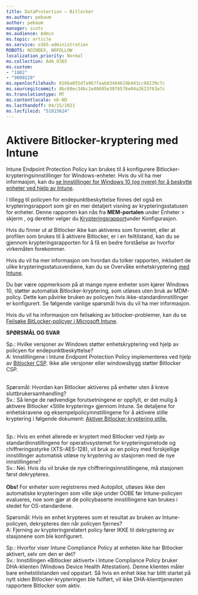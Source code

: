 ```yaml
---
title: DataProtection – Bitlocker
ms.author: pebaum
author: pebaum
manager: scotv
ms.audience: Admin
ms.topic: article
ms.service: o365-administration
ROBOTS: NOINDEX, NOFOLLOW
localization_priority: Normal
ms.collection: Adm_O365
ms.custom:
- "1802"
- "9000220"
ms.openlocfilehash: 8166a055d7a967faab83484619b443cc98239c7c
ms.sourcegitcommit: 8bc60ec34bc1e40685e3976576e04a2623f63a7c
ms.translationtype: MT
ms.contentlocale: nb-NO
ms.lasthandoff: 04/15/2021
ms.locfileid: "51815624"
---
```

# <a name="enabling-bitlocker-encryption-with-intune"></a>Aktivere Bitlocker-kryptering med Intune

Intune Endpoint Protection Policy kan brukes til å konfigurere Bitlocker-krypteringsinnstillinger for Windows-enheter. Hvis du vil ha mer informasjon, kan du [se Innstillinger for Windows 10 (og nyere) for å beskytte enheter ved hjelp av Intune](https://docs.microsoft.com/intune/endpoint-protection-windows-10#windows-encryption).

I tillegg til policyen for endepunktbeskyttelse finnes det også en krypteringsrapport som gir en mer detaljert visning av krypteringsstatusen for enheter. Denne rapporten kan nås fra **MEM-portalen** under Enheter > skjerm , og deretter velger du [Krypteringsrapport](https://endpoint.microsoft.com/#blade/Microsoft_Intune_DeviceSettings/DevicesMonitorMenu/encryptionReport)under Konfigurasjon. 

Hvis du finner ut at Bitlocker ikke kan aktiveres som forventet, eller at profilen som brukes til å aktivere Bitlocker, er i en feiltilstand, kan du se gjennom krypteringsrapporten for å få en bedre forståelse av hvorfor virkemåten forekommer.

Hvis du vil ha mer informasjon om hvordan du tolker rapporten, inkludert de ulike krypteringsstatusverdiene, kan du se Overvåke enhetskryptering [med Intune](https://docs.microsoft.com/mem/intune/protect/encryption-monitor).

Du bør være oppmerksom på at mange nyere enheter som kjører Windows 10, støtter automatisk Bitlocker-kryptering, som utløses uten bruk av MDM-policy. Dette kan påvirke bruken av policyen hvis ikke-standardinnstillinger er konfigurert. Se følgende vanlige spørsmål hvis du vil ha mer informasjon.

Hvis du vil ha informasjon om feilsøking av bitlocker-problemer, kan du se [Feilsøke BitLocker-policyer i Microsoft Intune](https://docs.microsoft.com/intune/protect/troubleshoot-bitlocker-policies).
 
 
**SPØRSMÅL OG SVAR**

Sp.: Hvilke versjoner av Windows støtter enhetskryptering ved hjelp av policyen for endepunktbeskyttelse?<br>
A: Innstillingene i Intune Endpoint Protection Policy implementeres ved hjelp av [Bitlocker CSP](https://docs.microsoft.com/windows/client-management/mdm/bitlocker-csp). Ikke alle versjoner eller windowsbygg støtter Bitlocker CSP. <br><br>

Spørsmål: Hvordan kan Bitlocker aktiveres på enheter uten å kreve sluttbrukersamhandling?<br>
Sv.: Så lenge de nødvendige forutsetningene er oppfylt, er det mulig å aktivere Bitlocker «Stille kryptering» gjennom Intune. Se detaljene for enhetskravene og eksempelpolicyinnstillingene for å aktivere stille kryptering i følgende dokument: [Aktiver Bitlocker-kryptering stille.](https://docs.microsoft.com/mem/intune/protect/encrypt-devices#silently-enable-bitlocker-on-devices) <br><br>

Sp.: Hvis en enhet allerede er kryptert med Bitlocker ved hjelp av standardinnstillingene for operativsystemet for krypteringsmetode og chiffreringsstyrke (XTS-AES-128), vil bruk av en policy med forskjellige innstillinger automatisk utløse ny kryptering av stasjonen med de nye innstillingene?<br>
Sv.: Nei. Hvis du vil bruke de nye chiffreringsinnstillingene, må stasjonen først dekrypteres.<br><br>
**Obs!** For enheter som registreres med Autopilot, utløses ikke den automatiske krypteringen som ville skje under OOBE før Intune-policyen evalueres, noe som gjør at de policybaserte innstillingene kan brukes i stedet for OS-standardene.
 
Spørsmål: Hvis en enhet krypteres som et resultat av bruken av Intune-policyen, dekrypteres den når policyen fjernes?<br>
A: Fjerning av krypteringsrelatert policy fører IKKE til dekryptering av stasjonene som ble konfigurert.
 
Sp.: Hvorfor viser Intune Compliance Policy at enheten ikke har Bitlocker aktivert, selv om den er det?<br>
Sv.: Innstillingen «Bitlocker aktivert» i Intune Compliance Policy bruker DHA-klienten (Windows Device Health Attestation). Denne klienten måler bare enhetstilstanden ved oppstart. Så hvis en enhet ikke har blitt startet på nytt siden Bitlocker-krypteringen ble fullført, vil ikke DHA-klienttjenesten rapportere Bitlocker som aktiv.
 
 